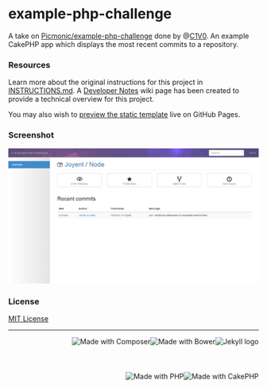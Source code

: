 # example-php-challenge

A take on [Picmonic/example-php-challenge](https://github.com/Picmonic/example-php-challenge) done by @[C1V0](https://www.twitter.com/c1v0). An example CakePHP app which displays the most recent commits to a repository.

### Resources

Learn more about the original instructions for this project in [INSTRUCTIONS.md](INSTRUCTIONS.md). A [Developer Notes](https://github.com/chrisvogt/example-php-challenge/wiki/Developer-Notes) wiki page has been created to provide a technical overview for this project.

You may also wish to [preview the static template](http://chrisvogt.github.io/example-php-challenge/static/) live on GitHub Pages.

### Screenshot
[![Project Directory](screenshot.png)](http://chrisvogt.github.io/example-php-challenge/static/)

### License

[MIT License](LICENSE.md)

___

<img src="https://cdn.rawgit.com/jekyll/brand/master/jekyll-logo-light-transparent.png" alt="Jekyll logo" height="70" align="right"> <img src="http://bower.io/img/bower-logo.svg" alt="Made with Bower" height="70" align="right"> <img src="https://upload.wikimedia.org/wikipedia/commons/2/26/Logo-composer-transparent.png" alt="Made with Composer" height="70" align="right"> <img src="https://cdn.rawgit.com/chrisvogt/wowchar-info/master/webroot/img/cake-logo-smaller.png" alt="Made with CakePHP" height="70" align="right"> <img src="https://cdn.rawgit.com/chrisvogt/wowchar-info/master/webroot/img/php-med-trans.png" alt="Made with PHP" height="70" align="right">
